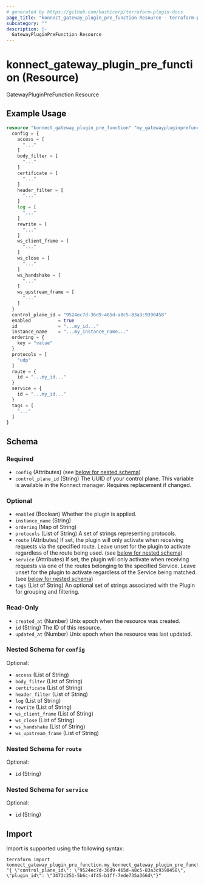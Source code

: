 ```yaml
---
# generated by https://github.com/hashicorp/terraform-plugin-docs
page_title: "konnect_gateway_plugin_pre_function Resource - terraform-provider-konnect"
subcategory: ""
description: |-
  GatewayPluginPreFunction Resource
---
```


# konnect_gateway_plugin_pre_function (Resource)

GatewayPluginPreFunction Resource

## Example Usage

```terraform
resource "konnect_gateway_plugin_pre_function" "my_gatewaypluginprefunction" {
  config = {
    access = [
      "..."
    ]
    body_filter = [
      "..."
    ]
    certificate = [
      "..."
    ]
    header_filter = [
      "..."
    ]
    log = [
      "..."
    ]
    rewrite = [
      "..."
    ]
    ws_client_frame = [
      "..."
    ]
    ws_close = [
      "..."
    ]
    ws_handshake = [
      "..."
    ]
    ws_upstream_frame = [
      "..."
    ]
  }
  control_plane_id = "9524ec7d-36d9-465d-a8c5-83a3c9390458"
  enabled          = true
  id               = "...my_id..."
  instance_name    = "...my_instance_name..."
  ordering = {
    key = "value"
  }
  protocols = [
    "udp"
  ]
  route = {
    id = "...my_id..."
  }
  service = {
    id = "...my_id..."
  }
  tags = [
    "..."
  ]
}
```

<!-- schema generated by tfplugindocs -->
## Schema

### Required

- `config` (Attributes) (see [below for nested schema](#nestedatt--config))
- `control_plane_id` (String) The UUID of your control plane. This variable is available in the Konnect manager. Requires replacement if changed.

### Optional

- `enabled` (Boolean) Whether the plugin is applied.
- `instance_name` (String)
- `ordering` (Map of String)
- `protocols` (List of String) A set of strings representing protocols.
- `route` (Attributes) If set, the plugin will only activate when receiving requests via the specified route. Leave unset for the plugin to activate regardless of the route being used. (see [below for nested schema](#nestedatt--route))
- `service` (Attributes) If set, the plugin will only activate when receiving requests via one of the routes belonging to the specified Service. Leave unset for the plugin to activate regardless of the Service being matched. (see [below for nested schema](#nestedatt--service))
- `tags` (List of String) An optional set of strings associated with the Plugin for grouping and filtering.

### Read-Only

- `created_at` (Number) Unix epoch when the resource was created.
- `id` (String) The ID of this resource.
- `updated_at` (Number) Unix epoch when the resource was last updated.

<a id="nestedatt--config"></a>
### Nested Schema for `config`

Optional:

- `access` (List of String)
- `body_filter` (List of String)
- `certificate` (List of String)
- `header_filter` (List of String)
- `log` (List of String)
- `rewrite` (List of String)
- `ws_client_frame` (List of String)
- `ws_close` (List of String)
- `ws_handshake` (List of String)
- `ws_upstream_frame` (List of String)


<a id="nestedatt--route"></a>
### Nested Schema for `route`

Optional:

- `id` (String)


<a id="nestedatt--service"></a>
### Nested Schema for `service`

Optional:

- `id` (String)

## Import

Import is supported using the following syntax:

```shell
terraform import konnect_gateway_plugin_pre_function.my_konnect_gateway_plugin_pre_function "{ \"control_plane_id\": \"9524ec7d-36d9-465d-a8c5-83a3c9390458\",  \"plugin_id\": \"3473c251-5b6c-4f45-b1ff-7ede735a366d\"}"
```
